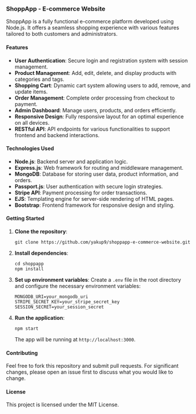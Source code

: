 ### ShoppApp - E-commerce Website

ShoppApp is a fully functional e-commerce platform developed using Node.js. It offers a seamless shopping experience with various features tailored to both customers and administrators.

#### Features

- **User Authentication**: Secure login and registration system with session management.
- **Product Management**: Add, edit, delete, and display products with categories and tags.
- **Shopping Cart**: Dynamic cart system allowing users to add, remove, and update items.
- **Order Management**: Complete order processing from checkout to payment.
- **Admin Dashboard**: Manage users, products, and orders efficiently.
- **Responsive Design**: Fully responsive layout for an optimal experience on all devices.
- **RESTful API**: API endpoints for various functionalities to support frontend and backend interactions.

#### Technologies Used

- **Node.js**: Backend server and application logic.
- **Express.js**: Web framework for routing and middleware management.
- **MongoDB**: Database for storing user data, product information, and orders.
- **Passport.js**: User authentication with secure login strategies.
- **Stripe API**: Payment processing for order transactions.
- **EJS**: Templating engine for server-side rendering of HTML pages.
- **Bootstrap**: Frontend framework for responsive design and styling.

#### Getting Started

1. **Clone the repository**:
   ```
   git clone https://github.com/yakup9/shoppapp-e-commerce-website.git
   ```
2. **Install dependencies**:
   ```
   cd shoppapp
   npm install
   ```
3. **Set up environment variables**:
   Create a `.env` file in the root directory and configure the necessary environment variables:
   ```
   MONGODB_URI=your_mongodb_uri
   STRIPE_SECRET_KEY=your_stripe_secret_key
   SESSION_SECRET=your_session_secret
   ```

4. **Run the application**:
   ```
   npm start
   ```
   The app will be running at `http://localhost:3000`.

#### Contributing

Feel free to fork this repository and submit pull requests. For significant changes, please open an issue first to discuss what you would like to change.

#### License

This project is licensed under the MIT License.
